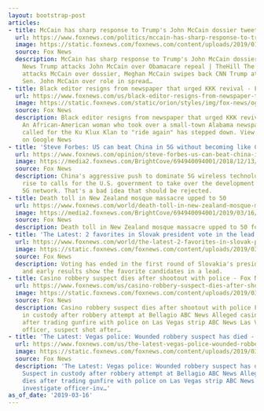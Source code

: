 ```yaml
---
layout: bootstrap-post
articles:
- title: McCain has sharp response to Trump's John McCain dossier tweet - Fox News
  url: https://www.foxnews.com/politics/mccain-has-sharp-response-to-trumps-john-mccain-dossier-tweet
  image: https://static.foxnews.com/foxnews.com/content/uploads/2019/01/Meghan-McCain-Getty.jpg
  source: Fox News
  description: McCain has sharp response to Trump's John McCain dossier tweet Fox
    News Trump attacks John McCain over Obamacare repeal | TheHill The Hill Trump
    attacks McCain over dossier, Meghan McCain swipes back CNN Trump attacks late
    Sen. John McCain over role in spread…
- title: Black editor resigns from newspaper that urged KKK revival - Fox News
  url: https://www.foxnews.com/us/black-editor-resigns-from-newspaper-that-urged-kkk-revival
  image: https://static.foxnews.com/static/orion/styles/img/fox-news/og/og-fox-news.png
  source: Fox News
  description: Black editor resigns from newspaper that urged KKK revival Fox News
    An African-American woman who took over a small-town Alabama newspaper that recently
    called for the Ku Klux Klan to "ride again" has stepped down. View full coverage
    on Google News
- title: 'Steve Forbes: US can beat China in 5G without becoming like China'
  url: https://www.foxnews.com/opinion/steve-forbes-us-can-beat-china-in-5g-without-becoming-like-china
  image: https://media2.foxnews.com/BrightCove/694940094001/2018/12/13/694940094001_5978856101001_5978852091001-vs.jpg
  source: Fox News
  description: China's aggressive push to dominate 5G wireless technology has given
    rise to calls for the U.S. government to take over the development of a national
    5G network. That's a bad idea that should be rejected.
- title: Death toll in New Zealand mosque massacre upped to 50
  url: https://www.foxnews.com/world/death-toll-in-new-zealand-mosque-massacre-upped-to-50
  image: https://media2.foxnews.com/BrightCove/694940094001/2019/03/16/694940094001_6014764799001_6014772378001-vs.jpg
  source: Fox News
  description: Death toll in New Zealand mosque massacre upped to 50 foxnews.com
- title: 'The Latest: 2 favorites in Slovak president vote in the lead'
  url: https://www.foxnews.com/world/the-latest-2-favorites-in-slovak-president-vote-in-the-lead
  image: https://static.foxnews.com/foxnews.com/content/uploads/2019/03/ContentBroker_contentid-13d4708b23d846e78e4481d1c94f2f6b-1.png
  source: Fox News
  description: Voting has ended in the first round of Slovakia's presidential election,
    and early results show the favorite candidates in a lead.
- title: Casino robbery suspect dies after shootout with police - Fox News
  url: https://www.foxnews.com/us/casino-robbery-suspect-dies-after-shootout-with-police
  image: https://static.foxnews.com/foxnews.com/content/uploads/2019/03/ContentBroker_contentid-2859e1b20ac44f129c2b3064b605eac1.png
  source: Fox News
  description: Casino robbery suspect dies after shootout with police Fox News Suspect
    in custody after robbery attempt at Bellagio ABC News Alleged casino robber dies
    after trading gunfire with police on Las Vegas strip ABC News Las Vegas police
    officer, suspect shot after…
- title: 'The Latest: Vegas police: Wounded robbery suspect has died - Fox News'
  url: https://www.foxnews.com/us/the-latest-vegas-police-wounded-robbery-suspect-has-died
  image: https://static.foxnews.com/foxnews.com/content/uploads/2019/03/ContentBroker_contentid-2859e1b20ac44f129c2b3064b605eac1.png
  source: Fox News
  description: 'The Latest: Vegas police: Wounded robbery suspect has died Fox News
    Suspect in custody after robbery attempt at Bellagio ABC News Alleged casino robber
    dies after trading gunfire with police on Las Vegas strip ABC News Las Vegas police
    investigate officer-inv…'
as_of_date: '2019-03-16'
---
```


